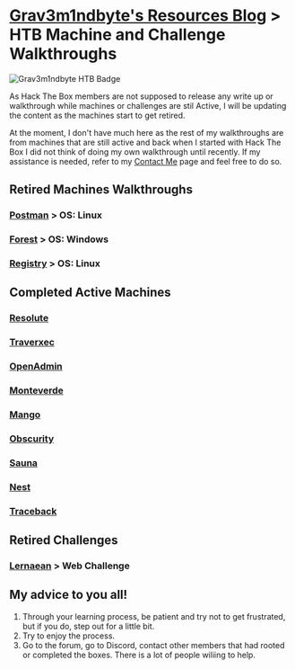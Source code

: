 # [Grav3m1ndbyte's Resources Blog](/index.html) > HTB Machine and Challenge Walkthroughs


![Grav3m1ndbyte HTB Badge](https://www.hackthebox.eu/badge/image/75471)




  As Hack The Box members are not supposed to release any write up or walkthrough while machines or challenges are stil Active, I will be updating the content as the machines start to get retired.

  At the moment, I don't have much here as the rest of my walkthroughs are from machines that are still active and back when I started with Hack The Box I did not think of doing my own walkthrough until recently. If my assistance is needed, refer to my [Contact Me](/contact.html) page and feel free to do so.





## Retired Machines Walkthroughs
###  [Postman](/HTB-Retired/Postman/postman.html) > OS: Linux
###  [Forest](/HTB-Retired/Forest/forest.html) > OS: Windows
###  [Registry](/HTB-Retired/Registry/registry.html) > OS: Linux

## Completed Active Machines
###  [Resolute](/HTB-Active/resolute.html)
###  [Traverxec](/HTB-Active/traverxec.html)
###  [OpenAdmin](/HTB-Active/openadmin.html)
###  [Monteverde](/HTB-Active/monteverde.html)
###  [Mango](/HTB-Active/mango.html)
###  [Obscurity](/HTB-Active/obscurity.html)
###  [Sauna](/HTB-Active/sauna.html)
###  [Nest](/HTB-Active/nest.html)
###  [Traceback](/HTB-Active/traceback.html)

## Retired Challenges
###  [Lernaean](/HTB-Retired/Challenges/lernaean.html) > Web Challenge


## My advice to you all!

1. Through your learning process, be patient and try not to get frustrated, but if you do, step out for a little bit.
2. Try to enjoy the process.
3. Go to the forum, go to Discord, contact other members that had rooted or completed the boxes. There is a lot of people wiliing to help.
